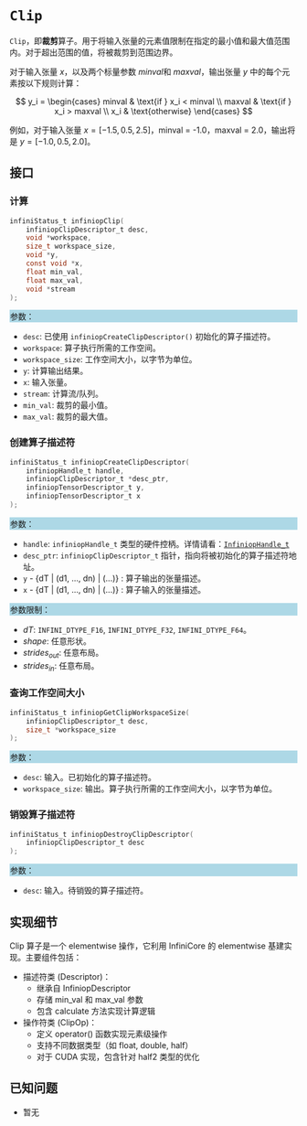 # `Clip`

`Clip`，即**裁剪**算子。用于将输入张量的元素值限制在指定的最小值和最大值范围内。对于超出范围的值，将被裁剪到范围边界。

对于输入张量 $x$，以及两个标量参数 $minval$和 $maxval$，输出张量 $y$ 中的每个元素按以下规则计算：

$$
y_i = \begin{cases}
minval & \text{if } x_i < minval \\
maxval & \text{if } x_i > maxval \\
x_i & \text{otherwise}
\end{cases}
$$

例如，对于输入张量 $x = [-1.5, 0.5, 2.5]$，minval = -1.0，maxval = 2.0，输出将是 $y = [-1.0, 0.5, 2.0]$。

## 接口

### 计算

```c
infiniStatus_t infiniopClip(
    infiniopClipDescriptor_t desc,
    void *workspace,
    size_t workspace_size,
    void *y,
    const void *x,
    float min_val,                      
    float max_val, 
    void *stream
);
```

<div style="background-color: lightblue; padding: 1px;"> 参数： </div>

- `desc`:
  已使用 `infiniopCreateClipDescriptor()` 初始化的算子描述符。
- `workspace`:
  算子执行所需的工作空间。
- `workspace_size`:
  工作空间大小，以字节为单位。
- `y`:
  计算输出结果。
- `x`:
  输入张量。
- `stream`:
  计算流/队列。
- `min_val`:
  裁剪的最小值。
- `max_val`:
  裁剪的最大值。


### 创建算子描述符

```c
infiniStatus_t infiniopCreateClipDescriptor(
    infiniopHandle_t handle,
    infiniopClipDescriptor_t *desc_ptr,
    infiniopTensorDescriptor_t y,
    infiniopTensorDescriptor_t x
);
```

<div style="background-color: lightblue; padding: 1px;"> 参数：</div>

- `handle`:
  `infiniopHandle_t` 类型的硬件控柄。详情请看：[`InfiniopHandle_t`]
- `desc_ptr`:
  `infiniopClipDescriptor_t` 指针，指向将被初始化的算子描述符地址。
- `y` - {dT | (d1, ..., dn) | (...)} :
  算子输出的张量描述。
- `x` - {dT | (d1, ..., dn) | (...)} :
  算子输入的张量描述。


<div style="background-color: lightblue; padding: 1px;"> 参数限制：</div>

- $dT$: `INFINI_DTYPE_F16`, `INFINI_DTYPE_F32`, `INFINI_DTYPE_F64`。
- $shape$: 任意形状。
- $strides_{out}$: 任意布局。
- $strides_{in}$: 任意布局。



### 查询工作空间大小

```c
infiniStatus_t infiniopGetClipWorkspaceSize(
    infiniopClipDescriptor_t desc,
    size_t *workspace_size
);
```

<div style="background-color: lightblue; padding: 1px;"> 参数： </div>

- `desc`:
  输入。已初始化的算子描述符。
- `workspace_size`:
  输出。算子执行所需的工作空间大小，以字节为单位。

### 销毁算子描述符

```c
infiniStatus_t infiniopDestroyClipDescriptor(
    infiniopClipDescriptor_t desc
);
```

<div style="background-color: lightblue; padding: 1px;"> 参数： </div>

- `desc`:
  输入。待销毁的算子描述符。

## 实现细节

Clip 算子是一个 elementwise 操作，它利用 InfiniCore 的 elementwise 基建实现。主要组件包括：

- 描述符类 (Descriptor)：
  - 继承自 InfiniopDescriptor
  - 存储 min_val 和 max_val 参数
  - 包含 calculate 方法实现计算逻辑
- 操作符类 (ClipOp)：
  - 定义 operator() 函数实现元素级操作
  - 支持不同数据类型（如 float, double, half）
  - 对于 CUDA 实现，包含针对 half2 类型的优化

## 已知问题

- 暂无
<!-- 链接 -->
[`InfiniopHandle_t`]: /infiniop/handle/README.md
[`INFINI_STATUS_SUCCESS`]: /common/status/README.md#INFINI_STATUS_SUCCESS
[`INFINI_STATUS_BAD_PARAM`]: /common/status/README.md#INFINI_STATUS_BAD_PARAM
[`INFINI_STATUS_BAD_TENSOR_SHAPE`]: /common/status/README.md#INFINI_STATUS_BAD_TENSOR_SHAPE
[`INFINI_STATUS_BAD_TENSOR_DTYPE`]: /common/status/README.md#INFINI_STATUS_BAD_TENSOR_DTYPE
[`INFINI_STATUS_BAD_TENSOR_STRIDES`]: /common/status/README.md#INFINI_STATUS_BAD_TENSOR_STRIDES
[`INFINI_STATUS_DEVICE_TYPE_NOT_SUPPORTED`]: /common/status/README.md#INFINI_STATUS_DEVICE_TYPE_NOT_SUPPORTED
[`INFINI_STATUS_INTERNAL_ERROR`]: /common/status/README.md#INFINI_STATUS_INTERNAL_ERROR
